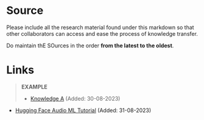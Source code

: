 # Source
Please include all the research material found under this markdown so that other collaborators can access and ease the process of knowledge transfer.

Do maintain thE SOurces in the order **from the latest to the oldest**.

<h1>Links</h1>


> **EXAMPLE**
>
> - [Knowledge A](http://sourcetoknowledge.com) (Added: 30-08-2023)

- [Hugging Face Audio ML Tutorial](https://huggingface.co/learn/audio-course/chapter0/introduction)  (Added: 31-08-2023)